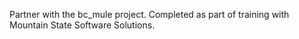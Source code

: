Partner with the bc_mule project. Completed as part of training with Mountain State Software Solutions.
